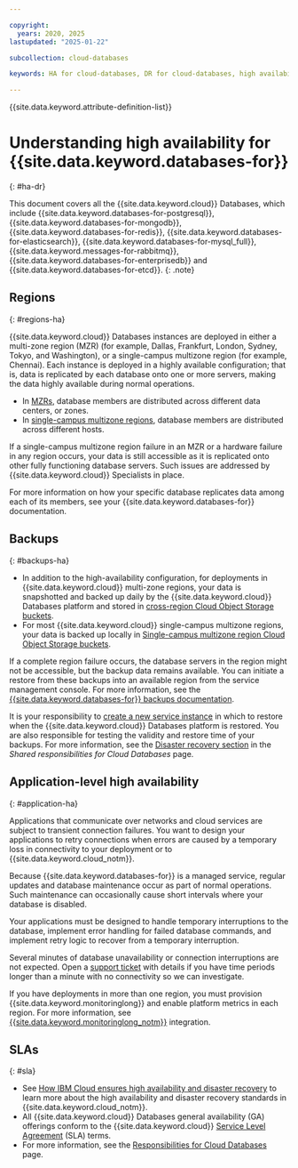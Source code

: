```yaml
---

copyright:
  years: 2020, 2025
lastupdated: "2025-01-22"

subcollection: cloud-databases

keywords: HA for cloud-databases, DR for cloud-databases, high availability for cloud-databases, disaster recovery for cloud-databases, failover for cloud-databases

---
```


{{site.data.keyword.attribute-definition-list}}

# Understanding high availability for {{site.data.keyword.databases-for}}
{: #ha-dr}

This document covers all the {{site.data.keyword.cloud}} Databases, which include {{site.data.keyword.databases-for-postgresql}}, {{site.data.keyword.databases-for-mongodb}}, {{site.data.keyword.databases-for-redis}}, {{site.data.keyword.databases-for-elasticsearch}}, {{site.data.keyword.databases-for-mysql_full}}, {{site.data.keyword.messages-for-rabbitmq}}, {{site.data.keyword.databases-for-enterprisedb}} and {{site.data.keyword.databases-for-etcd}}. 
{: .note}

## Regions
{: #regions-ha}

{{site.data.keyword.cloud}} Databases instances are deployed in either a multi-zone region (MZR) (for example, Dallas, Frankfurt, London, Sydney, Tokyo, and Washington), or a single-campus multizone region (for example, Chennai). Each instance is deployed in a highly available configuration; that is, data is replicated by each database onto one or more servers, making the data highly available during normal operations.

- In [MZRs](/docs/overview?topic=overview-locations#table-mzr), database members are distributed across different data centers, or zones.  
- In [single-campus multizone regions](/docs/overview?topic=overview-locations#single-campus-mzr), database members are distributed across different hosts.

If a single-campus multizone region failure in an MZR or a hardware failure in any region occurs, your data is still accessible as it is replicated onto other fully functioning database servers. Such issues are addressed by {{site.data.keyword.cloud}} Specialists in place. 

For more information on how your specific database replicates data among each of its members, see your {{site.data.keyword.databases-for}} documentation.

## Backups
{: #backups-ha}

- In addition to the high-availability configuration, for deployments in {{site.data.keyword.cloud}} multi-zone regions, your data is snapshotted and backed up daily by the {{site.data.keyword.cloud}} Databases platform and stored in [cross-region Cloud Object Storage buckets](/docs/cloud-object-storage?topic=cloud-object-storage-endpoints#endpoints-geo).
- For most {{site.data.keyword.cloud}} single-campus multizone regions, your data is backed up locally in [Single-campus multizone region Cloud Object Storage buckets](/docs/cloud-object-storage?topic=cloud-object-storage-endpoints#endpoints-zone).

If a complete region failure occurs, the database servers in the region might not be accessible, but the backup data remains available. You can initiate a restore from these backups into an available region from the service management console. For more information, see the [{{site.data.keyword.databases-for}} backups documentation](/docs/cloud-databases?topic=cloud-databases-dashboard-backups). 

It is your responsibility to [create a new service instance](/docs/cloud-databases?topic=cloud-databases-getting-started-cdb-provision-instance) in which to restore when the {{site.data.keyword.cloud}} Databases platform is restored. You are also responsible for testing the validity and restore time of your backups. For more information, see the [Disaster recovery section](/docs/cloud-databases?topic=cloud-databases-responsibilities-cloud-databases#disaster-recovery-responsibilities) in the *Shared responsibilities for Cloud Databases* page.

## Application-level high availability
{: #application-ha}

Applications that communicate over networks and cloud services are subject to transient connection failures. You want to design your applications to retry connections when errors are caused by a temporary loss in connectivity to your deployment or to {{site.data.keyword.cloud_notm}}.

Because {{site.data.keyword.databases-for}} is a managed service, regular updates and database maintenance occur as part of normal operations. Such maintenance can occasionally cause short intervals where your database is disabled.

Your applications must be designed to handle temporary interruptions to the database, implement error handling for failed database commands, and implement retry logic to recover from a temporary interruption.

Several minutes of database unavailability or connection interruptions are not expected. Open a [support ticket](https://cloud.ibm.com/unifiedsupport/cases/add) with details if you have time periods longer than a minute with no connectivity so we can investigate.

If you have deployments in more than one region, you must provision {{site.data.keyword.monitoringlong}} and enable platform metrics in each region. For more information, see [{{site.data.keyword.monitoringlong_notm}}](/docs/cloud-databases?topic=cloud-databases-monitoring) integration.

## SLAs
{: #sla}

- See [How IBM Cloud ensures high availability and disaster recovery](/docs/resiliency?topic=resiliency-ha-redundancy) to learn more about the high availability and disaster recovery standards in {{site.data.keyword.cloud_notm}}.
- All {{site.data.keyword.cloud}} Databases general availability (GA) offerings conform to the {{site.data.keyword.cloud}} [Service Level Agreement](/docs/overview?topic=overview-slas) (SLA) terms.
- For more information, see the [Responsibilities for Cloud Databases](/docs/cloud-databases?topic=cloud-databases-responsibilities-cloud-databases) page.
